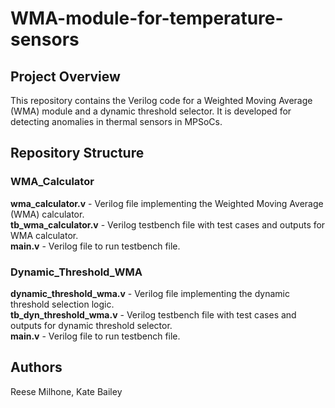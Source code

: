 # WMA-module-for-temperature-sensors

## Project Overview
This repository contains the Verilog code for a Weighted Moving Average (WMA) module and a dynamic threshold selector. It is developed for detecting anomalies in thermal sensors in MPSoCs.

## Repository Structure
### WMA_Calculator
**wma_calculator.v** - Verilog file implementing the Weighted Moving Average (WMA) calculator.<br>
**tb_wma_calculator.v** - Verilog testbench file with test cases and outputs for WMA calculator.<br>
**main.v** - Verilog file to run testbench file.

### Dynamic_Threshold_WMA
**dynamic_threshold_wma.v** - Verilog file implementing the dynamic threshold selection logic.<br>
**tb_dyn_threshold_wma.v** - Verilog testbench file with test cases and outputs for dynamic threshold selector.<br>
**main.v** - Verilog file to run testbench file.

## Authors
Reese Milhone, Kate Bailey
